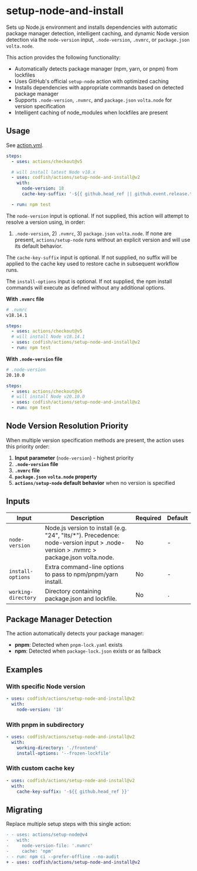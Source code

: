 # setup-node-and-install

Sets up Node.js environment and installs dependencies with automatic package manager detection, intelligent caching, and
dynamic Node version detection via the `node-version` input, `.node-version`, `.nvmrc`, or `package.json` `volta.node`.

This action provides the following functionality:

- Automatically detects package manager (npm, yarn, or pnpm) from lockfiles
- Uses GitHub's official `setup-node` action with optimized caching
- Installs dependencies with appropriate commands based on detected package manager
- Supports `.node-version`, `.nvmrc`, and `package.json` `volta.node` for version specification
- Intelligent caching of node_modules when lockfiles are present

<!-- DOCTOC SKIP -->

## Usage

See [action.yml](action.yml).

```yaml
steps:
  - uses: actions/checkout@v5

  # will install latest Node v18.x
  - uses: codfish/actions/setup-node-and-install@v2
    with:
      node-version: 18
      cache-key-suffix: '-${{ github.head_ref || github.event.release.tag_name }}'

  - run: npm test
```

The `node-version` input is optional. If not supplied, this action will attempt to resolve a version using, in order:

1. `.node-version`, 2) `.nvmrc`, 3) `package.json` `volta.node`. If none are present, `actions/setup-node` runs without
   an explicit version and will use its default behavior.

The `cache-key-suffix` input is optional. If not supplied, no suffix will be applied to the cache key used to restore
cache in subsequent workflow runs.

The `install-options` input is optional. If not supplied, the npm install commands will execute as defined without any
additional options.

**With `.nvmrc` file**

```sh
# .nvmrc
v18.14.1
```

```yaml
steps:
  - uses: actions/checkout@v5
  # will install Node v18.14.1
  - uses: codfish/actions/setup-node-and-install@v2
  - run: npm test
```

**With `.node-version` file**

```sh
# .node-version
20.10.0
```

```yaml
steps:
  - uses: actions/checkout@v5
  # will install Node v20.10.0
  - uses: codfish/actions/setup-node-and-install@v2
  - run: npm test
```

## Node Version Resolution Priority

When multiple version specification methods are present, the action uses this priority order:

1. **Input parameter** (`node-version`) - highest priority
2. **`.node-version` file**
3. **`.nvmrc` file**
4. **`package.json` `volta.node` property**
5. **`actions/setup-node` default behavior** when no version is specified

## Inputs

<!-- start inputs -->

| Input               | Description                                                                                                                          | Required | Default |
| ------------------- | ------------------------------------------------------------------------------------------------------------------------------------ | -------- | ------- |
| `node-version`      | Node.js version to install (e.g. "24", "lts/\*"). Precedence: node-version input > .node-version > .nvmrc > package.json volta.node. | No       | -       |
| `install-options`   | Extra command-line options to pass to npm/pnpm/yarn install.                                                                         | No       | -       |
| `working-directory` | Directory containing package.json and lockfile.                                                                                      | No       | `.`     |

<!-- end inputs -->

## Package Manager Detection

The action automatically detects your package manager:

- **pnpm**: Detected when `pnpm-lock.yaml` exists
- **npm**: Detected when `package-lock.json` exists or as fallback

## Examples

### With specific Node version

```yaml
- uses: codfish/actions/setup-node-and-install@v2
  with:
    node-version: '18'
```

### With pnpm in subdirectory

```yaml
- uses: codfish/actions/setup-node-and-install@v2
  with:
    working-directory: './frontend'
    install-options: '--frozen-lockfile'
```

### With custom cache key

```yaml
- uses: codfish/actions/setup-node-and-install@v2
  with:
    cache-key-suffix: '-${{ github.head_ref }}'
```

## Migrating

Replace multiple setup steps with this single action:

```diff
- - uses: actions/setup-node@v4
-   with:
-     node-version-file: '.nvmrc'
-     cache: 'npm'
- - run: npm ci --prefer-offline --no-audit
+ - uses: codfish/actions/setup-node-and-install@v2
```
